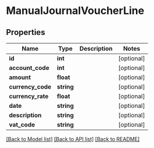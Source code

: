 # ManualJournalVoucherLine

## Properties
Name | Type | Description | Notes
------------ | ------------- | ------------- | -------------
**id** | **int** |  | [optional] 
**account_code** | **int** |  | [optional] 
**amount** | **float** |  | [optional] 
**currency_code** | **string** |  | [optional] 
**currency_rate** | **float** |  | [optional] 
**date** | **string** |  | [optional] 
**description** | **string** |  | [optional] 
**vat_code** | **string** |  | [optional] 

[[Back to Model list]](../README.md#documentation-for-models) [[Back to API list]](../README.md#documentation-for-api-endpoints) [[Back to README]](../README.md)


